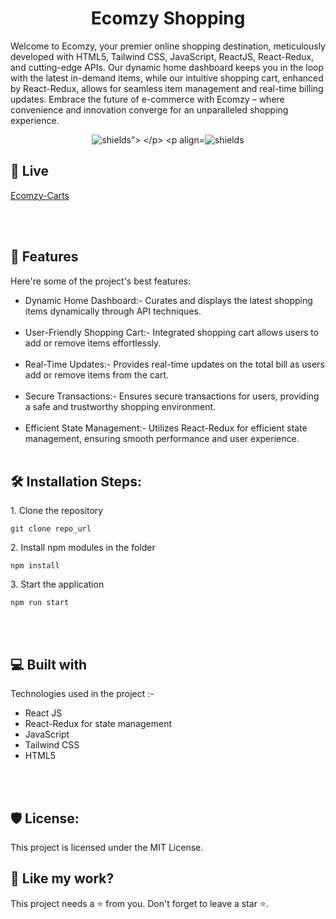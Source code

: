 <h1 align="center" id="title">Ecomzy Shopping</h1>

<p id="description">Welcome to Ecomzy, your premier online shopping destination, meticulously developed with HTML5, Tailwind CSS, JavaScript, ReactJS, React-Redux, and cutting-edge APIs. Our dynamic home dashboard keeps you in the loop with the latest in-demand items, while our intuitive shopping cart, enhanced by React-Redux, allows for seamless item management and real-time billing updates. Embrace the future of e-commerce with Ecomzy – where convenience and innovation converge for an unparalleled shopping experience.</p>

<p align="center">
  <img src="https://img.shields.io/badge/License-MIT-green" alt="shields”>
</p>
<p align="center"><img src="https://img.shields.io/badge/License-AGPL-blue" alt="shields"></p>

<h2>🚀 Live </h2>

[Ecomzy-Carts](https://ecomzycarts.netlify.app/)

  
<br></br>
  
<h2>🧐 Features</h2>

Here're some of the project's best features:

*   Dynamic Home Dashboard:- Curates and displays the latest shopping items dynamically through API techniques.
<br></br>
*  User-Friendly Shopping Cart:- Integrated shopping cart allows users to add or remove items effortlessly.
<br></br>
*   Real-Time Updates:- Provides real-time updates on the total bill as users add or remove items from the cart.
<br></br>
*   Secure Transactions:- Ensures secure transactions for users, providing a safe and trustworthy shopping environment.
<br></br>
*   Efficient State Management:- Utilizes React-Redux for efficient state management, ensuring smooth performance and user experience.
<br></br>

<h2>🛠️ Installation Steps:</h2>

<p>1. Clone the repository</p>

```
git clone repo_url
```

<p>2. Install npm modules in the folder</p>

```
npm install
```


<p>3. Start the application</p>

```
npm run start
```

  
  
<br></br>

<h2>💻 Built with</h2>

Technologies used in the project :-

*   React JS 
*   React-Redux for state management
*   JavaScript
*   Tailwind CSS
*   HTML5

<br></br>

<h2>🛡️ License:</h2>

This project is licensed under the MIT License.

<h2>💖 Like my work?</h2>

This project needs a ⭐️ from you. Don't forget to leave a star ⭐️.
